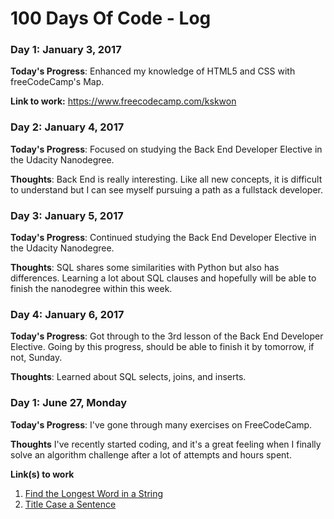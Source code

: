 # 100 Days Of Code - Log

### Day 1: January 3, 2017

**Today's Progress**: Enhanced my knowledge of HTML5 and CSS with freeCodeCamp's Map.

**Link to work:** https://www.freecodecamp.com/kskwon

### Day 2: January 4, 2017

**Today's Progress**: Focused on studying the Back End Developer Elective in the Udacity Nanodegree.

**Thoughts**: Back End is really interesting. Like all new concepts, it is difficult to understand but I can see myself pursuing a path as a fullstack developer.

### Day 3:  January 5, 2017

**Today's Progress**: Continued studying the Back End Developer Elective in the Udacity Nanodegree.

**Thoughts**: SQL shares some similarities with Python but also has differences. Learning a lot about SQL clauses and hopefully will be able to finish the nanodegree within this week.

### Day 4: January 6, 2017

**Today's Progress**: Got through to the 3rd lesson of the Back End Developer Elective. Going by this progress, should be able to finish it by tomorrow, if not, Sunday.

**Thoughts**: Learned about SQL selects, joins, and inserts.

### Day 1: June 27, Monday

**Today's Progress**: I've gone through many exercises on FreeCodeCamp.

**Thoughts** I've recently started coding, and it's a great feeling when I finally solve an algorithm challenge after a lot of attempts and hours spent.

**Link(s) to work**
1. [Find the Longest Word in a String](https://www.freecodecamp.com/challenges/find-the-longest-word-in-a-string)
2. [Title Case a Sentence](https://www.freecodecamp.com/challenges/title-case-a-sentence)
